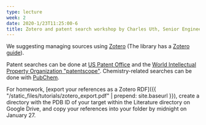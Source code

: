 ```yaml
---
type: lecture
week: 2
date: 2020-1/23T11:25:00-6
title: Zotero and patent search workshop by Charles Uth, Senior Engineering Librarian.
---
```

We suggesting managing sources using [Zotero](https://www.zotero.org)
(The library has a [Zotero guide](https://guides.library.iit.edu/c.php?g=720120&p=5131065)).

Patent searches can be done at [US Patent Office](http://patft.uspto.gov/netahtml/PTO/search-bool.html) and the [World Intellectual Property Organization "patentscope"](https://patentscope.wipo.int/).
Chemistry-related searches can be done with [PubChem](https://pubchem.ncbi.nlm.nih.gov/).

For homework, [export your references as a Zotero RDF]({{ "/static_files/tutorials/zotero_export.pdf" | prepend: site.baseurl }}), create a directory with the PDB ID of your target within the Literature directory on Google Drive, and copy your references into your folder by midnight on January 27.

